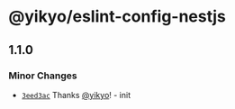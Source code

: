 # @yikyo/eslint-config-nestjs

## 1.1.0

### Minor Changes

- [`3eed3ac`](https://github.com/yikyo/packages/commit/3eed3acc9dd96fb1f605b31dbfb986691f1d41ca) Thanks [@yikyo](https://github.com/yikyo)! - init
